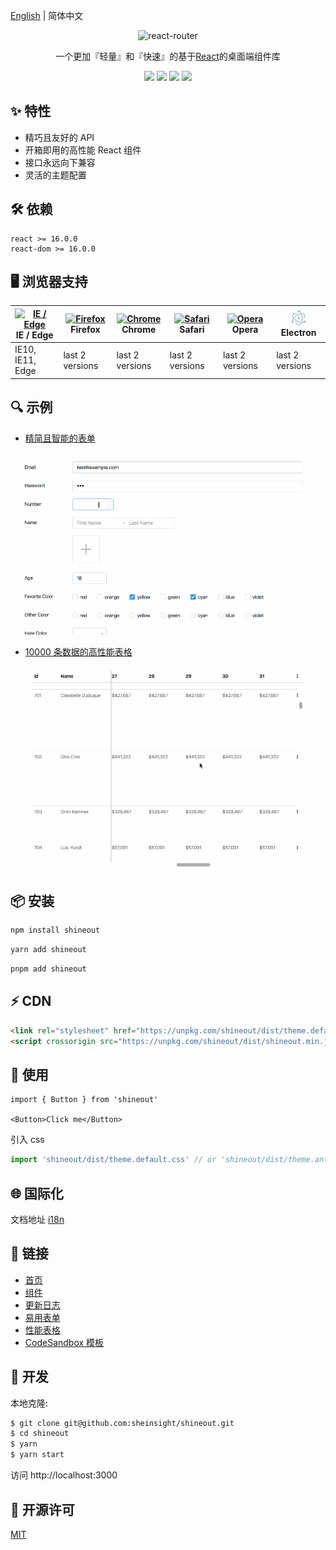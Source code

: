 [English](./README.md) | 简体中文

<p align="center">
  <img alt="react-router" src="https://user-images.githubusercontent.com/101764/44770646-44f53000-ab9b-11e8-834e-2b1394cea318.png" width="300">
</p>

<p align="center">
一个更加『轻量』和『快速』的基于<a href="https://facebook.github.io/react">React</a>的桌面端组件库
</p>

<p align="center">
  <a href="https://www.npmjs.com/package/shineout"><img src="https://img.shields.io/npm/v/shineout.svg?style=flat-square"></a>
  <a href="https://www.npmjs.com/package/shineout"><img src="https://img.shields.io/npm/dm/shineout.svg?style=flat-square"></a>
  <a href="https://david-dm.org/sheinsight/shineout"><img src="https://img.shields.io/david/sheinsight/shineout.svg?style=flat-square"></a>
  <img src="https://img.shields.io/badge/React-%3E%3D16.0.0-green.svg?style=flat-square">
</p>

## ✨ 特性

 - 精巧且友好的 API
 - 开箱即用的高性能 React 组件
 - 接口永远向下兼容
 - 灵活的主题配置

<!-- [View docs here](https://sheinsight.github.io/shineout/) -->

## 🛠️ 依赖

```
react >= 16.0.0
react-dom >= 16.0.0
```

## 🖥 浏览器支持

| [<img src="https://raw.githubusercontent.com/alrra/browser-logos/master/src/edge/edge_48x48.png" alt="IE / Edge" width="24px" height="24px" />](http://godban.github.io/browsers-support-badges/)</br>IE / Edge | [<img src="https://raw.githubusercontent.com/alrra/browser-logos/master/src/firefox/firefox_48x48.png" alt="Firefox" width="24px" height="24px" />](http://godban.github.io/browsers-support-badges/)</br>Firefox | [<img src="https://raw.githubusercontent.com/alrra/browser-logos/master/src/chrome/chrome_48x48.png" alt="Chrome" width="24px" height="24px" />](http://godban.github.io/browsers-support-badges/)</br>Chrome | [<img src="https://raw.githubusercontent.com/alrra/browser-logos/master/src/safari/safari_48x48.png" alt="Safari" width="24px" height="24px" />](http://godban.github.io/browsers-support-badges/)</br>Safari | [<img src="https://raw.githubusercontent.com/alrra/browser-logos/master/src/opera/opera_48x48.png" alt="Opera" width="24px" height="24px" />](http://godban.github.io/browsers-support-badges/)</br>Opera | [<img src="https://raw.githubusercontent.com/alrra/browser-logos/master/src/electron/electron_48x48.png" alt="Electron" width="24px" height="24px" />](http://godban.github.io/browsers-support-badges/)</br>Electron |
| --------- | --------- | --------- | --------- | --------- | --------- |
| IE10, IE11, Edge| last 2 versions| last 2 versions| last 2 versions| last 2 versions| last 2 versions |

## 🔍 示例

  - [精简且智能的表单](https://shine.wiki/1.4.x/cn/components/Form#heading-01-base)
  
   [<img src="./site/images/form.gif" />](https://shine.wiki/1.4.x/cn/components/Form#heading-01-base)

  - [ 10000 条数据的高性能表格](https://shine.wiki/1.4.x/cn/components/Table#heading-08-bigdata)
  
   [<img src="./site/images/table.gif" />](https://shine.wiki/1.4.x/cn/components/Table#heading-08-bigdata)

## 📦 安装

```bash
npm install shineout
```

```bash
yarn add shineout
```

```bash
pnpm add shineout
```

## ⚡ CDN

```html
<link rel="stylesheet" href="https://unpkg.com/shineout/dist/theme.default.css" />
<script crossorigin src="https://unpkg.com/shineout/dist/shineout.min.js"></script>
```

## 🔧 使用

```tsx
import { Button } from 'shineout'

<Button>Click me</Button>
```

引入 css

```javascript
import 'shineout/dist/theme.default.css' // or 'shineout/dist/theme.antd.css'
```

## 🌐 国际化

文档地址 [i18n](https://shine.wiki/1.4.x/cn/components/GetStart#heading-2-I18N)

## 🔗 链接

- [首页](http://shine.wiki/)
- [组件](https://shine.wiki/1.4.x/cn/components/GetStart)
- [更新日志](https://shine.wiki/1.4.x/cn/documentation/1.x.x)
- [易用表单](https://shine.wiki/1.4.x/cn/components/Form#heading-01-base)
- [性能表格](https://shine.wiki/1.4.x/cn/components/Table#heading-08-bigdata)
- [CodeSandbox 模板](https://codesandbox.io/s/delicate-http-y3duk)

## 🚀 开发

本地克隆:

```bash
$ git clone git@github.com:sheinsight/shineout.git
$ cd shineout
$ yarn
$ yarn start
```

访问 http://localhost:3000

## 📄 开源许可
[MIT](./LICENSE)